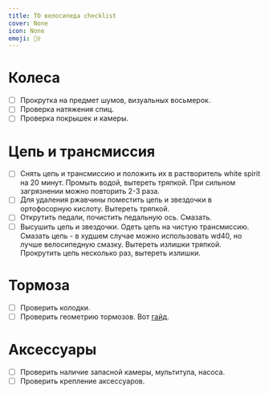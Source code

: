 ```yaml
---
title: ТО велосипеда checklist
cover: None
icon: None
emoji: 🚴‍♀️
---
```


# Колеса

- [ ] Прокрутка на предмет шумов, визуальных восьмерок.
- [ ] Проверка натяжения спиц.
- [ ] Проверка покрышек и камеры.

# Цепь и трансмиссия

- [ ] Снять цепь и трансмиссию и положить их в растворитель white spirit на 20 минут. Промыть водой, вытереть тряпкой. При сильном загрязнении можно повторить 2-3 раза.
- [ ] Для удаления ржавчины поместить цепь и звездочки в ортофосорную кислоту. Вытереть тряпкой.
- [ ] Открутить педали, почистить педальную ось. Смазать.
- [ ] Высушить цепь и звездочки. Одеть цепь на чистую трансмиссию. Смазать цепь - в худшем случае можно использовать wd40, но лучше велосипедную смазку. Вытереть излишки тряпкой. Прокрутить цепь несколько раз, вытереть излишки.

# Тормоза

- [ ] Проверить колодки.
- [ ] Проверить геометрию тормозов. Вот [гайд](https://velootpusk.ru/art/repair/13/92/).

# Аксессуары

- [ ] Проверить наличие запасной камеры, мультитула, насоса.
- [ ] Проверить крепление аксессуаров.